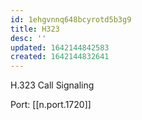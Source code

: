 ```yaml
---
id: 1ehgvnnq648bcyrotd5b3g9
title: H323
desc: ''
updated: 1642144842583
created: 1642144832641
---
```



H.323 Call Signaling

Port: [[n.port.1720]]
